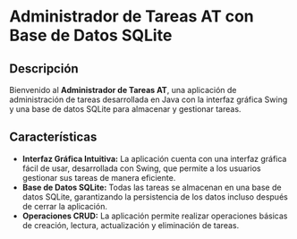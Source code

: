 # Administrador de Tareas AT con Base de Datos SQLite

## Descripción

Bienvenido al **Administrador de Tareas AT**, una aplicación de administración de tareas desarrollada en Java con la interfaz gráfica Swing y una base de datos SQLite para almacenar y gestionar tareas.

## Características

- **Interfaz Gráfica Intuitiva:** La aplicación cuenta con una interfaz gráfica fácil de usar, desarrollada con Swing, que permite a los usuarios gestionar sus tareas de manera eficiente.
- **Base de Datos SQLite:** Todas las tareas se almacenan en una base de datos SQLite, garantizando la persistencia de los datos incluso después de cerrar la aplicación.
- **Operaciones CRUD:** La aplicación permite realizar operaciones básicas de creación, lectura, actualización y eliminación de tareas.
